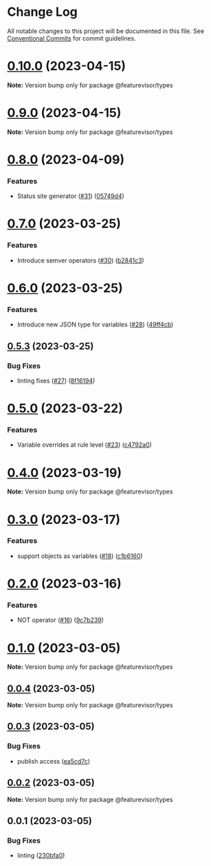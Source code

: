 # Change Log

All notable changes to this project will be documented in this file.
See [Conventional Commits](https://conventionalcommits.org) for commit guidelines.

# [0.10.0](https://github.com/fahad19/featurevisor/compare/v0.9.0...v0.10.0) (2023-04-15)

**Note:** Version bump only for package @featurevisor/types





# [0.9.0](https://github.com/fahad19/featurevisor/compare/v0.8.1...v0.9.0) (2023-04-15)

**Note:** Version bump only for package @featurevisor/types





# [0.8.0](https://github.com/fahad19/featurevisor/compare/v0.7.0...v0.8.0) (2023-04-09)


### Features

* Status site generator ([#31](https://github.com/fahad19/featurevisor/issues/31)) ([05749d4](https://github.com/fahad19/featurevisor/commit/05749d4ca2938a0ee7c7b52c7441b078d5f0dee9))





# [0.7.0](https://github.com/fahad19/featurevisor/compare/v0.6.0...v0.7.0) (2023-03-25)


### Features

* Introduce semver operators ([#30](https://github.com/fahad19/featurevisor/issues/30)) ([b2841c3](https://github.com/fahad19/featurevisor/commit/b2841c3473e9100f9a7f404c7ed15903037523a7))





# [0.6.0](https://github.com/fahad19/featurevisor/compare/v0.5.3...v0.6.0) (2023-03-25)


### Features

* Introduce new JSON type for variables ([#28](https://github.com/fahad19/featurevisor/issues/28)) ([49ff4cb](https://github.com/fahad19/featurevisor/commit/49ff4cb99f840f29e9ac8fcacfee9a9a961ff776))





## [0.5.3](https://github.com/fahad19/featurevisor/compare/v0.5.2...v0.5.3) (2023-03-25)


### Bug Fixes

* linting fixes ([#27](https://github.com/fahad19/featurevisor/issues/27)) ([8f16194](https://github.com/fahad19/featurevisor/commit/8f161943332a617a5e25f811c985e1a33a9559fa))





# [0.5.0](https://github.com/fahad19/featurevisor/compare/v0.4.0...v0.5.0) (2023-03-22)


### Features

* Variable overrides at rule level ([#23](https://github.com/fahad19/featurevisor/issues/23)) ([c4792a0](https://github.com/fahad19/featurevisor/commit/c4792a0beaf33370a3afaafa665491a59e876412))





# [0.4.0](https://github.com/fahad19/featurevisor/compare/v0.3.0...v0.4.0) (2023-03-19)

**Note:** Version bump only for package @featurevisor/types





# [0.3.0](https://github.com/fahad19/featurevisor/compare/v0.2.0...v0.3.0) (2023-03-17)


### Features

* support objects as variables ([#18](https://github.com/fahad19/featurevisor/issues/18)) ([c1b6160](https://github.com/fahad19/featurevisor/commit/c1b61609d299bbf2e46c644c4f09336cdd94e128))





# [0.2.0](https://github.com/fahad19/featurevisor/compare/v0.1.0...v0.2.0) (2023-03-16)


### Features

* NOT operator ([#16](https://github.com/fahad19/featurevisor/issues/16)) ([9c7b239](https://github.com/fahad19/featurevisor/commit/9c7b23944a37c327308f441f4afd2731aaf97889))





# [0.1.0](https://github.com/fahad19/featurevisor/compare/v0.0.4...v0.1.0) (2023-03-05)

**Note:** Version bump only for package @featurevisor/types





## [0.0.4](https://github.com/fahad19/featurevisor/compare/v0.0.3...v0.0.4) (2023-03-05)

**Note:** Version bump only for package @featurevisor/types





## [0.0.3](https://github.com/fahad19/featurevisor/compare/v0.0.2...v0.0.3) (2023-03-05)


### Bug Fixes

* publish access ([ea5cd7c](https://github.com/fahad19/featurevisor/commit/ea5cd7cd8554e2def5fdcc1d3488598a08e99bfa))





## [0.0.2](https://github.com/fahad19/featurevisor/compare/v0.0.1...v0.0.2) (2023-03-05)

**Note:** Version bump only for package @featurevisor/types





## 0.0.1 (2023-03-05)


### Bug Fixes

* linting ([230bfa0](https://github.com/fahad19/featurevisor/commit/230bfa0824f79181581585ccc37c2e78c5aeac42))
